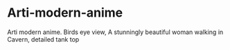 # Arti-modern-anime
Arti modern anime. Birds eye view, A stunningly beautiful woman walking in Cavern, detailed tank top
